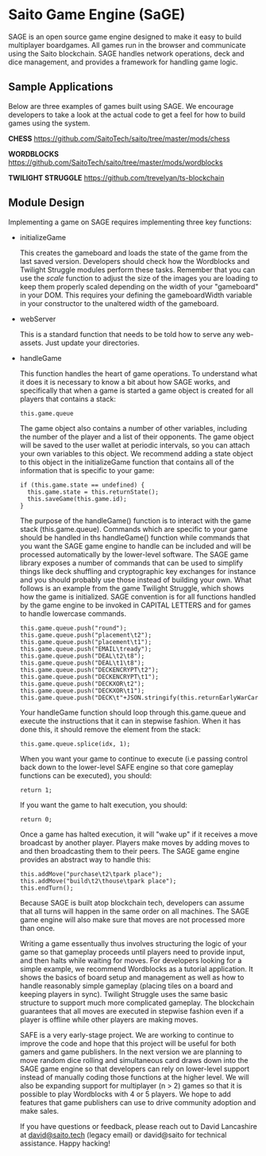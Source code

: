 # Saito Game Engine (SaGE)

SAGE is an open source game engine designed to make it easy to build multiplayer boardgames. All games run in the browser and communicate using the Saito blockchain. SAGE handles network operations, deck and dice management, and provides a framework for handling game logic.


## Sample Applications ##

Below are three examples of games built using SAGE. We encourage developers to take a look at the actual code to get a feel for how to build games using the system.

**CHESS**
https://github.com/SaitoTech/saito/tree/master/mods/chess

**WORDBLOCKS**
https://github.com/SaitoTech/saito/tree/master/mods/wordblocks

**TWILIGHT STRUGGLE**
https://github.com/trevelyan/ts-blockchain



## Module Design ##

Implementing a game on SAGE requires implementing three key functions:

- initializeGame

  This creates the gameboard and loads the state of the game from the last saved version. Developers should check how the Wordblocks and Twilight Struggle modules perform these tasks. Remember that you can use the *scale* function to adjust the size of the images you are loading to keep them properly scaled depending on the width of your "gameboard" in your DOM. This requires your defining the gameboardWidth variable in your constructor to the unaltered width of the gameboard.

- webServer

  This is a standard function that needs to be told how to serve any web-assets. Just update your directories.

- handleGame

  This function handles the heart of game operations. To understand what it does it is necessary to know a bit about how SAGE works, and specifically that when a game is started a game object is created for all players that contains a stack:

    ```
    this.game.queue 
    ```

  The game object also contains a number of other variables, including the number of the player and a list of their opponents. The game object will be saved to the user wallet at periodic intervals, so you can attach your own variables to this object. We recommend adding a state object to this object in the initializeGame function that contains all of the information that is specific to your game:

    ```
    if (this.game.state == undefined) {
      this.game.state = this.returnState();
      this.saveGame(this.game.id);
    }

    ```

  The purpose of the handleGame() function is to interact with the game stack (this.game.queue). Commands which are specific to your game should be handled in ths handleGame() function while commands that you want the SAGE game engine to handle can be included and will be processed automatically by the lower-level software. The SAGE game library exposes a number of commands that can be used to simplify things like deck shuffling and cryptographic key exchanges for instance and you should probably use those instead of building your own. What follows is an example from the game Twilight Struggle, which shows how the game is initialized. SAGE convention is for all functions handled by the game engine to be invoked in CAPITAL LETTERS and for games to handle lowercase commands.

    ```
    this.game.queue.push("round");
    this.game.queue.push("placement\t2");
    this.game.queue.push("placement\t1");
    this.game.queue.push("EMAIL\tready");
    this.game.queue.push("DEAL\t2\t8");
    this.game.queue.push("DEAL\t1\t8");
    this.game.queue.push("DECKENCRYPT\t2");
    this.game.queue.push("DECKENCRYPT\t1");
    this.game.queue.push("DECKXOR\t2");
    this.game.queue.push("DECKXOR\t1");
    this.game.queue.push("DECK\t"+JSON.stringify(this.returnEarlyWarCards()));
    ```

  Your handleGame function should loop through this.game.queue and execute the instructions that it can in stepwise fashion. When it has done this, it should remove the element from the stack:

    ```
    this.game.queue.splice(idx, 1);
    ```

  When you want your game to continue to execute (i.e passing control back down to the lower-level SAFE engine so that core gameplay functions can be executed), you should:

    ```
    return 1;
    ```

  If you want the game to halt execution, you should:

    ```
    return 0;
    ```

  Once a game has halted execution, it will "wake up" if it receives a move broadcast by another player. Players make moves by adding moves to and then broadcasting them to their peers. The SAGE game engine provides an abstract way to handle this:

    ```
    this.addMove("purchase\t2\tpark place");
    this.addMove("build\t2\thouse\tpark place");
    this.endTurn();
    ```

  Because SAGE is built atop blockchain tech, developers can assume that all turns will happen in the same order on all machines. The SAGE game engine will also make sure that moves are not processed more than once.

  Writing a game essentually thus involves structuring the logic of your game so that gameplay proceeds until players need to provide input, and then halts while waiting for moves. For developers looking for a simple example, we recommend Wordblocks as a tutorial application. It shows the basics of board setup and management as well as how to handle reasonably simple gameplay (placing tiles on a board and keeping players in sync). Twilight Struggle uses the same basic structure to support much more complicated gameplay. The blockchain guarantees that all moves are executed in stepwise fashion even if a player is offline while other players are making moves.

  SAFE is a very early-stage project. We are working to continue to improve the code and hope that this project will be useful for both gamers and game publishers. In the next version we are planning to move random dice rolling and simultaneous card draws down into the SAGE game engine so that developers can rely on lower-level support instead of manually coding those functions at the higher level. We will also be expanding support for multiplayer (n > 2) games so that it is possible to play Wordblocks with 4 or 5 players. We hope to add features that game publishers can use to drive community adoption and make sales.

  If you have questions or feedback, please reach out to David Lancashire at david@saito.tech (legacy email) or david@saito for technical assistance. Happy hacking!

